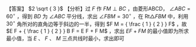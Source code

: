 【答案】 $2 \sqrt { 3 }$
【分析】过 $F$ 作 $F M \perp B C$ ，由菱形ABCD， $\angle A B C = 6 0 ^ { \circ }$ ，得到 $B D$ 为 $\angle A B C$ 平分线，求出 $\angle F B M = 3 0 ^ { \circ }$ ，在 $\mathrm { R t } \triangle F B M$ 中，利用 $3 0 ^ { \circ }$ 角所对的直角边等于斜边的一半，得到 $F M = { \frac { 1 } { 2 } } F$ ，故 $E F + { \frac { 1 } { 2 } } B F = E F + F M$ ，求出 $E F + F M$ 的最小值即为所求最小值，当 $E$ 、 $F$ 、 $M$ 三点共线时最小，求出即可

